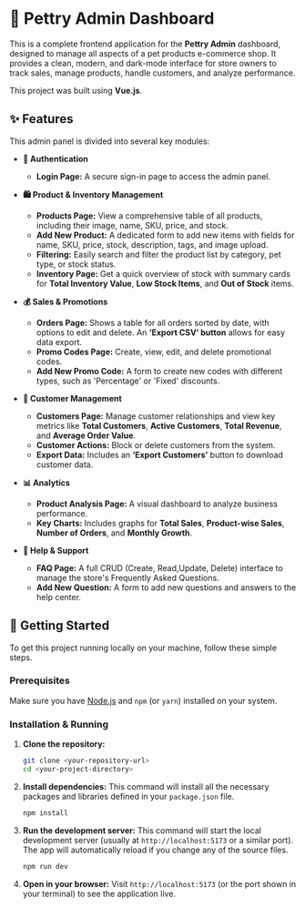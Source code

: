 # 🐾 Pettry Admin Dashboard

This is a complete frontend application for the **Pettry Admin** dashboard, designed to manage all aspects of a pet products e-commerce shop. It provides a clean, modern, and dark-mode interface for store owners to track sales, manage products, handle customers, and analyze performance.

This project was built using **Vue.js**.

## ✨ Features

This admin panel is divided into several key modules:

* **🔐 Authentication**
    * **Login Page:** A secure sign-in page to access the admin panel.

* **🛍️ Product & Inventory Management**
    * **Products Page:** View a comprehensive table of all products, including their image, name, SKU, price, and stock.
    * **Add New Product:** A dedicated form to add new items with fields for name, SKU, price, stock, description, tags, and image upload.
    * **Filtering:** Easily search and filter the product list by category, pet type, or stock status.
    * **Inventory Page:** Get a quick overview of stock with summary cards for **Total Inventory Value**, **Low Stock Items**, and **Out of Stock** items.

* **💰 Sales & Promotions**
    * **Orders Page:** Shows a table for all orders sorted by date, with options to edit and delete. An **‘Export CSV’ button** allows for easy data export.
    * **Promo Codes Page:** Create, view, edit, and delete promotional codes.
    * **Add New Promo Code:** A form to create new codes with different types, such as 'Percentage' or 'Fixed' discounts.

* **👥 Customer Management**
    * **Customers Page:** Manage customer relationships and view key metrics like **Total Customers**, **Active Customers**, **Total Revenue**, and **Average Order Value**.
    * **Customer Actions:** Block or delete customers from the system.
    * **Export Data:** Includes an **‘Export Customers’** button to download customer data.

* **📊 Analytics**
    * **Product Analysis Page:** A visual dashboard to analyze business performance.
    * **Key Charts:** Includes graphs for **Total Sales**, **Product-wise Sales**, **Number of Orders**, and **Monthly Growth**.

* **🔧 Help & Support**
    * **FAQ Page:** A full CRUD (Create, Read,Update, Delete) interface to manage the store's Frequently Asked Questions.
    * **Add New Question:** A form to add new questions and answers to the help center.

## 🚀 Getting Started

To get this project running locally on your machine, follow these simple steps.

### Prerequisites

Make sure you have [Node.js](https://nodejs.org/) and `npm` (or `yarn`) installed on your system.

### Installation & Running

1.  **Clone the repository:**
    ```bash
    git clone <your-repository-url>
    cd <your-project-directory>
    ```

2.  **Install dependencies:**
    This command will install all the necessary packages and libraries defined in your `package.json` file.
    ```bash
    npm install
    ```

3.  **Run the development server:**
    This command will start the local development server (usually at `http://localhost:5173` or a similar port). The app will automatically reload if you change any of the source files.
    ```bash
    npm run dev
    ```

4.  **Open in your browser:**
    Visit `http://localhost:5173` (or the port shown in your terminal) to see the application live.